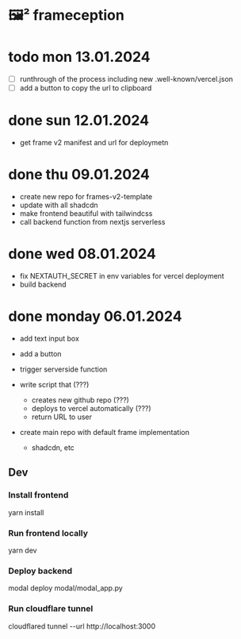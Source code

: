 # 🖼️² frameception

# todo mon 13.01.2024
- [ ] runthrough of the process including new .well-known/vercel.json
- [ ] add a button to copy the url to clipboard

# done sun 12.01.2024
- get frame v2 manifest and url for deploymetn


# done thu 09.01.2024
- create new repo for frames-v2-template
- update with all shadcdn
- make frontend beautiful with tailwindcss
- call backend function from nextjs serverless

# done wed 08.01.2024
- fix NEXTAUTH_SECRET in env variables for vercel deployment
- build backend

# done monday 06.01.2024

- add text input box
- add a button
- trigger serverside function

- write script that (???)
    - creates new github repo (???)
    - deploys to vercel automatically (???)
    - return URL to user

- create main repo with default frame implementation
    - shadcdn, etc



## Dev
### Install frontend
yarn install

### Run frontend locally
yarn dev

### Deploy backend
modal deploy modal/modal_app.py

### Run cloudflare tunnel
cloudflared tunnel --url http://localhost:3000
